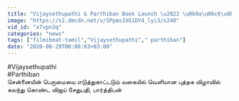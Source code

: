 ```yaml
---
title: "Vijaysethupathi & Parthiban Book Launch \u2022 \u0b9a\u0bc6\u0ba9\u0bcd\u0ba9\u0bc8\u0baf\u0bbf\u0ba9\u0bcd \u0baa\u0bca\u0b95\u0bcd\u0b95\u0bbf\u0bb7\u0bae\u0bcd"
image: "https://s2.dmcdn.net/v/SPpms1VG1DY4_lyi3/x240"
vid_id: "x7vpn3q"
categories: "news"
tags: ["filmibeat-tamil","Vijaysethupathi"," parthiban"]
date: "2020-08-29T00:08:03+03:00"
---
```

#Vijaysethupathi  <br>#Parthiban  <br>சென்னையின் பெருமையை எடுத்துகாட்டடும் வகையில் வெளியான புத்தக விழாவில் கலந்து கொண்ட விஜய் சேதுபதி, பார்த்திபன்  <br>

